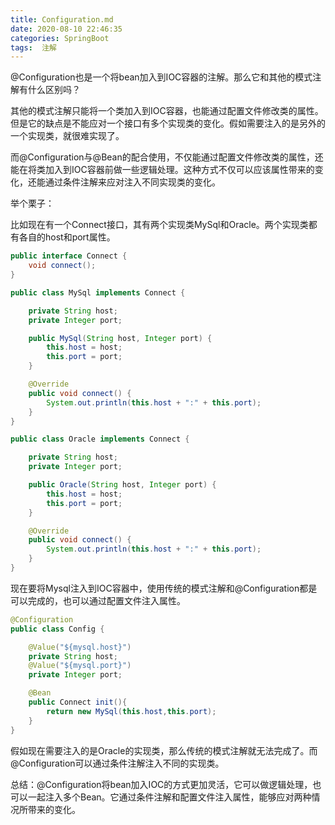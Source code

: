 ```yaml
---
title: Configuration.md
date: 2020-08-10 22:46:35
categories: SpringBoot
tags:  注解
---
```


@Configuration也是一个将bean加入到IOC容器的注解。那么它和其他的模式注解有什么区别吗？

其他的模式注解只能将一个类加入到IOC容器，也能通过配置文件修改类的属性。但是它的缺点是不能应对一个接口有多个实现类的变化。假如需要注入的是另外的一个实现类，就很难实现了。

而@Configuration与@Bean的配合使用，不仅能通过配置文件修改类的属性，还能在将类加入到IOC容器前做一些逻辑处理。这种方式不仅可以应该属性带来的变化，还能通过条件注解来应对注入不同实现类的变化。

举个栗子：

比如现在有一个Connect接口，其有两个实现类MySql和Oracle。两个实现类都有各自的host和port属性。

```java
public interface Connect {
    void connect();
}
```

```java
public class MySql implements Connect {

    private String host;
    private Integer port;

    public MySql(String host, Integer port) {
        this.host = host;
        this.port = port;
    }

    @Override
    public void connect() {
        System.out.println(this.host + ":" + this.port);
    }
}
```

```java
public class Oracle implements Connect {

    private String host;
    private Integer port;

    public Oracle(String host, Integer port) {
        this.host = host;
        this.port = port;
    }

    @Override
    public void connect() {
        System.out.println(this.host + ":" + this.port);
    }
}

```

现在要将Mysql注入到IOC容器中，使用传统的模式注解和@Configuration都是可以完成的，也可以通过配置文件注入属性。

```java
@Configuration
public class Config {

    @Value("${mysql.host}")
    private String host;
    @Value("${mysql.port}")
    private Integer port;

    @Bean
    public Connect init(){
        return new MySql(this.host,this.port);
    }
}
```

假如现在需要注入的是Oracle的实现类，那么传统的模式注解就无法完成了。而@Configuration可以通过条件注解注入不同的实现类。

总结：@Configuration将bean加入IOC的方式更加灵活，它可以做逻辑处理，也可以一起注入多个Bean。它通过条件注解和配置文件注入属性，能够应对两种情况所带来的变化。